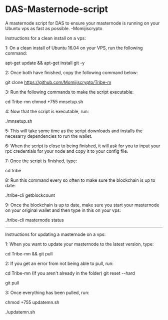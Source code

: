 # DAS-Masternode-script
A masternode script for DAS to ensure your masternode is running on your Ubuntu vps as fast as possible.
-Momijiscrypto


Instructions for a clean install on a vps:

1: On a clean install of Ubuntu 16.04 on your VPS, run the following command:

  apt-get update && apt-get install git -y

2: Once both have finished, copy the following command below:

  git clone https://github.com/Momijiscrypto/Tribe-m

3: Run the following commands to make the script executable:

  cd Tribe-mn
  chmod +755 mnsetup.sh

4: Now that the script is executable, run:

  ./mnsetup.sh

5: This will take some time as the script downloads and installs the necesarry dependencies to run the wallet.

6: When the script is close to being finished, it will ask for you to input your rpc credentials for your node and copy it to your config file.

7: Once the script is finished, type:

  cd tribe

8: Run this command every so often to make sure the blockchain is up to date:

  ./tribe-cli getblockcount

9: Once the blockchain is up to date, make sure you start your masternode on your original wallet and then type in this on your vps:

  ./tribe-cli masternode status

------------------------------------------------------------------------------------------------------------

Instructions for updating a masternode on a vps:

1: When you want to update your masternode to the latest version, type:

  cd Tribe-mn && git pull

2: If you get an error from not being able to pull, run:

  cd Tribe-mn (If you aren't already in the folder)
  git reset --hard
  
  git pull

3: Once everything has been pulled, run:

  chmod +755 updatemn.sh
  
  ./updatemn.sh

